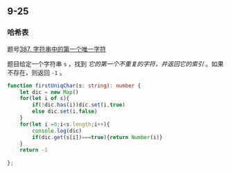 ## 9-25

### 哈希表

题号[387. 字符串中的第一个唯一字符](https://leetcode.cn/problems/first-unique-character-in-a-string/)

题目给定一个字符串 `s` ，找到 *它的第一个不重复的字符，并返回它的索引* 。如果不存在，则返回 `-1` 。

```ts
function firstUniqChar(s: string): number {
    let dic = new Map()
    for(let i of s){
        if(!dic.has(i))dic.set(i,true)
        else dic.set(i,false)
    }
    for(let i =0;i<s.length;i++){
        console.log(dic)
        if(dic.get(s[i])===true){return Number(i)}
    }
    return -1
    
};
```

